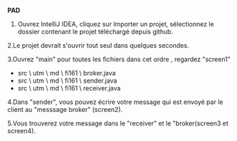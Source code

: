<b>PAD </b>
1. Ouvrez IntelliJ IDEA, cliquez sur Importer un projet, sélectionnez le dossier contenant le projet téléchargé depuis github.

2.Le projet devrait s'ouvrir tout seul dans quelques secondes.

3.Ouvrez "main" pour toutes les fichiers dans cet ordre , regardez "screen1"

 - src \ utm \ md \ fi161 \ broker.java
 - src \ utm \ md \ fi161 \ sender.java
 - src \ utm \ md \ fi161 \ receiver.java
  
4.Dans "sender", vous pouvez écrire votre message qui est envoyé par le client au "messsage broker" (screen2).

5.Vous trouverez votre message dans le "receiver" et le "broker(screen3 et screen4).
